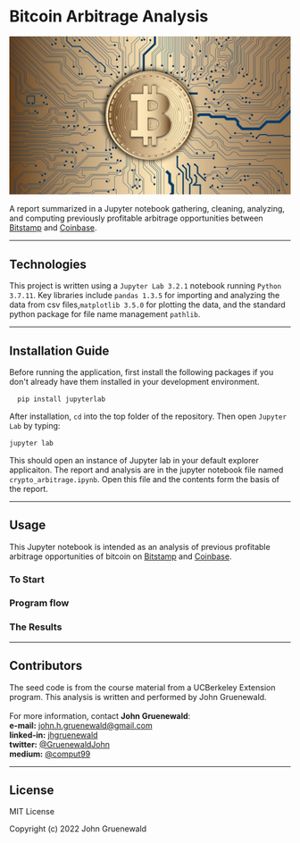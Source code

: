 # Bitcoin Arbitrage Analysis

<img src="./Resources/bitcoin_readme.jpg" alt="bitcoin" height=30% class="center"/>

A report summarized in a Jupyter notebook gathering, cleaning, analyzing, and computing previously profitable arbitrage opportunities between [Bitstamp](https://www.bitstamp.net/) and [Coinbase](https://www.coinbase.com/).  

---

## Technologies

This project is written using a ```Jupyter Lab 3.2.1``` notebook running  ```Python 3.7.11```.  Key libraries include ```pandas 1.3.5``` for importing and analyzing the data from csv files,```matplotlib 3.5.0``` for plotting the data, and the standard python package for file name management ```pathlib```.

---

## Installation Guide

Before running the application, first install the following packages if you don't already have them installed in your development environment.

```python
  pip install jupyterlab
```
After installation, ```cd``` into the top folder of the repository.  Then open ```Jupyter Lab``` by typing:
```python
jupyter lab
```
This should open an instance of Jupyter lab in your default explorer applicaiton.  The report and analysis are in the jupyter notebook file named ```crypto_arbitrage.ipynb```.  Open this file and the contents form the basis of the report.

---

## Usage

This Jupyter notebook is intended as an analysis of previous profitable arbitrage opportunities of bitcoin on [Bitstamp](https://www.bitstamp.net/) and [Coinbase](https://www.coinbase.com/).

### To Start
### Program flow
### The Results

---

## Contributors

The seed code is from the course material from a UCBerkeley Extension program.  This analysis is written and performed by John Gruenewald.<br><br>
For more information, contact **John Gruenewald**:<br>
**e-mail:** [john.h.gruenewald@gmail.com](mailto:john.h.gruenewald@gmail.com)<br> **linked-in:**  [jhgruenewald](https://www.linkedin.com/in/jhgruenewald/)<br>**twitter:**  [@GruenewaldJohn](https://twitter.com/GruenewaldJohn)<br>**medium:**  [@comput99](https://medium.com/@comput99)

---

## License

MIT License

Copyright (c) 2022 John Gruenewald
